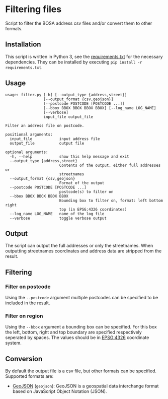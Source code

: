 # Filtering files
Script to filter the BOSA address csv files and/or convert them to other formats.

## Installation
This script is written in Python 3, see the [requirements.txt](../requirements.txt) for the necessary dependencies. They can be installed by executing `pip install -r requirements.txt`.

## Usage
```
usage: filter.py [-h] [--output_type {address,street}]
                 [--output_format {csv,geojson}]
                 [--postcode POSTCODE [POSTCODE ...]]
                 [--bbox BBOX BBOX BBOX BBOX] [--log_name LOG_NAME]
                 [--verbose]
                 input_file output_file

Filter an address file on postcode.

positional arguments:
  input_file            input address file
  output_file           output file

optional arguments:
  -h, --help            show this help message and exit
  --output_type {address,street}
                        Contents of the output, either full addresses or
                        streetnames
  --output_format {csv,geojson}
                        Format of the output
  --postcode POSTCODE [POSTCODE ...]
                        postcode(s) to filter on
  --bbox BBOX BBOX BBOX BBOX
                        Bounding box to filter on, format: left bottom right
                        top (in EPSG:4326 coordinates)
  --log_name LOG_NAME   name of the log file
  --verbose             toggle verbose output
```
## Output
The script can output the full addresses or only the streetnames. When outputting streetnames coordinates and address data are stripped from the result.
## Filtering
### Filter on postcode
Using the `--postcode` argument multiple postcodes can be specified to be included in the result.

### Filter on region
Using the `--bbox` argument a bounding box can be specified. For this box the left, bottom, right and top boundary are specified respectively seperated by spaces. The values should be in [EPSG:4326](https://epsg.io/4326) coordinate system.


## Conversion
By default the output file is a csv file, but other formats can be specified. Supported formats are:
* [GeoJSON](https://geojson.org/) (`geojson`): GeoJSON is a geospatial data interchange format based on JavaScript Object Notation (JSON).
